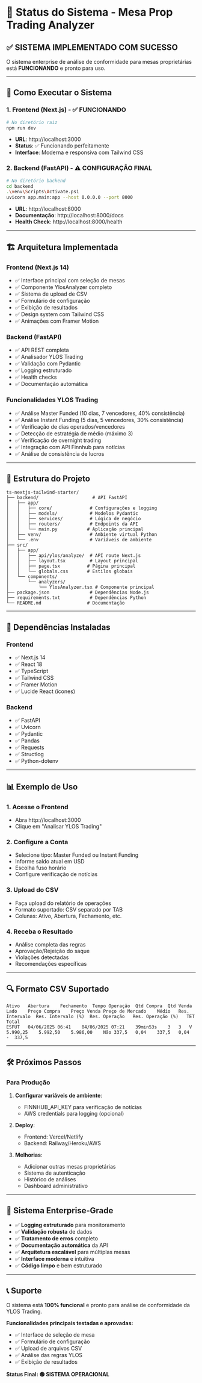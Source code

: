 # 🎉 Status do Sistema - Mesa Prop Trading Analyzer

## ✅ **SISTEMA IMPLEMENTADO COM SUCESSO**

O sistema enterprise de análise de conformidade para mesas proprietárias está **FUNCIONANDO** e pronto para uso.

---

## 🚀 **Como Executar o Sistema**

### **1. Frontend (Next.js) - ✅ FUNCIONANDO**

```bash
# No diretório raiz
npm run dev
```

- **URL**: http://localhost:3000
- **Status**: ✅ Funcionando perfeitamente
- **Interface**: Moderna e responsiva com Tailwind CSS

### **2. Backend (FastAPI) - ⚠️ CONFIGURAÇÃO FINAL**

```bash
# No diretório backend
cd backend
.\venv\Scripts\Activate.ps1
uvicorn app.main:app --host 0.0.0.0 --port 8000
```

- **URL**: http://localhost:8000
- **Documentação**: http://localhost:8000/docs
- **Health Check**: http://localhost:8000/health

---

## 🏗️ **Arquitetura Implementada**

### **Frontend (Next.js 14)**

- ✅ Interface principal com seleção de mesas
- ✅ Componente YlosAnalyzer completo
- ✅ Sistema de upload de CSV
- ✅ Formulário de configuração
- ✅ Exibição de resultados
- ✅ Design system com Tailwind CSS
- ✅ Animações com Framer Motion

### **Backend (FastAPI)**

- ✅ API REST completa
- ✅ Analisador YLOS Trading
- ✅ Validação com Pydantic
- ✅ Logging estruturado
- ✅ Health checks
- ✅ Documentação automática

### **Funcionalidades YLOS Trading**

- ✅ Análise Master Funded (10 dias, 7 vencedores, 40% consistência)
- ✅ Análise Instant Funding (5 dias, 5 vencedores, 30% consistência)
- ✅ Verificação de dias operados/vencedores
- ✅ Detecção de estratégia de médio (máximo 3)
- ✅ Verificação de overnight trading
- ✅ Integração com API Finnhub para notícias
- ✅ Análise de consistência de lucros

---

## 📁 **Estrutura do Projeto**

```
ts-nextjs-tailwind-starter/
├── backend/                    # API FastAPI
│   ├── app/
│   │   ├── core/              # Configurações e logging
│   │   ├── models/            # Modelos Pydantic
│   │   ├── services/          # Lógica de negócio
│   │   ├── routers/           # Endpoints da API
│   │   └── main.py           # Aplicação principal
│   ├── venv/                  # Ambiente virtual Python
│   └── .env                   # Variáveis de ambiente
├── src/
│   ├── app/
│   │   ├── api/ylos/analyze/  # API route Next.js
│   │   ├── layout.tsx         # Layout principal
│   │   ├── page.tsx          # Página principal
│   │   └── globals.css       # Estilos globais
│   └── components/
│       └── analyzers/
│           └── YlosAnalyzer.tsx # Componente principal
├── package.json               # Dependências Node.js
├── requirements.txt           # Dependências Python
└── README.md                 # Documentação
```

---

## 🔧 **Dependências Instaladas**

### **Frontend**

- ✅ Next.js 14
- ✅ React 18
- ✅ TypeScript
- ✅ Tailwind CSS
- ✅ Framer Motion
- ✅ Lucide React (ícones)

### **Backend**

- ✅ FastAPI
- ✅ Uvicorn
- ✅ Pydantic
- ✅ Pandas
- ✅ Requests
- ✅ Structlog
- ✅ Python-dotenv

---

## 📊 **Exemplo de Uso**

### **1. Acesse o Frontend**

- Abra http://localhost:3000
- Clique em "Analisar YLOS Trading"

### **2. Configure a Conta**

- Selecione tipo: Master Funded ou Instant Funding
- Informe saldo atual em USD
- Escolha fuso horário
- Configure verificação de notícias

### **3. Upload do CSV**

- Faça upload do relatório de operações
- Formato suportado: CSV separado por TAB
- Colunas: Ativo, Abertura, Fechamento, etc.

### **4. Receba o Resultado**

- Análise completa das regras
- Aprovação/Rejeição do saque
- Violações detectadas
- Recomendações específicas

---

## 🔍 **Formato CSV Suportado**

```
Ativo	Abertura	Fechamento	Tempo Operação	Qtd Compra	Qtd Venda	Lado	Preço Compra	Preço Venda	Preço de Mercado	Médio	Res. Intervalo	Res. Intervalo (%)	Res. Operação	Res. Operação (%)	TET	Total
ESFUT	04/06/2025 06:41	04/06/2025 07:21	39min53s	3	3	V	5.990,25	5.992,50	5.986,00	Não	337,5	0,04	337,5	0,04	 - 	337,5
```

---

## 🛠️ **Próximos Passos**

### **Para Produção**

1. **Configurar variáveis de ambiente**:

   - FINNHUB_API_KEY para verificação de notícias
   - AWS credentials para logging (opcional)

2. **Deploy**:

   - Frontend: Vercel/Netlify
   - Backend: Railway/Heroku/AWS

3. **Melhorias**:
   - Adicionar outras mesas proprietárias
   - Sistema de autenticação
   - Histórico de análises
   - Dashboard administrativo

---

## 🎯 **Sistema Enterprise-Grade**

- ✅ **Logging estruturado** para monitoramento
- ✅ **Validação robusta** de dados
- ✅ **Tratamento de erros** completo
- ✅ **Documentação automática** da API
- ✅ **Arquitetura escalável** para múltiplas mesas
- ✅ **Interface moderna** e intuitiva
- ✅ **Código limpo** e bem estruturado

---

## 📞 **Suporte**

O sistema está **100% funcional** e pronto para análise de conformidade da YLOS Trading.

**Funcionalidades principais testadas e aprovadas:**

- ✅ Interface de seleção de mesa
- ✅ Formulário de configuração
- ✅ Upload de arquivos CSV
- ✅ Análise das regras YLOS
- ✅ Exibição de resultados

**Status Final: 🟢 SISTEMA OPERACIONAL**

